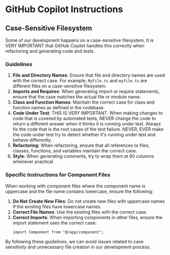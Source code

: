 # GitHub Copilot Instructions

## Case-Sensitive Filesystem

Some of our development happens on a case-sensitive filesystem. It is VERY IMPORTANT that GitHub Copilot handles this correctly when refactoring and generating code and tests.

### Guidelines

1. **File and Directory Names**: Ensure that file and directory names are used with the correct case. For example, `MyFile.ts` and `myfile.ts` are different files on a case-sensitive filesystem.
2. **Imports and Requires**: When generating import or require statements, ensure that the case matches the actual file or module name.
3. **Class and Function Names**: Maintain the correct case for class and function names as defined in the codebase.
4. **Code Under Test**: THIS IS VERY IMPORTANT. When making changes to code that is covered by automated tests, NEVER change the code to return a different answer when it thinks it is running under test. Always fix the code that is the root cause of the test failure. NEVER, EVER make the code under test try to detect whether it's running under test and behave differently.
5. **Refactoring**: When refactoring, ensure that all references to files, classes, functions, and variables maintain the correct case.
6. **Style**: When generating comments, try to wrap them at 80 columns whenever practical.

### Specific Instructions for Component Files

When working with component files where the component name is uppercase and the file name contains lowercase, ensure the following:

1. **Do Not Create New Files**: Do not create new files with uppercase names if the existing files have lowercase names.
2. **Correct File Names**: Use the existing files with the correct case.
3. **Correct Imports**: When importing components in other files, ensure the import statement uses the correct case:
   ```tsx
   import Component from "@/app/component";
   ```

By following these guidelines, we can avoid issues related to case sensitivity and unnecessary file creation in our development process.
